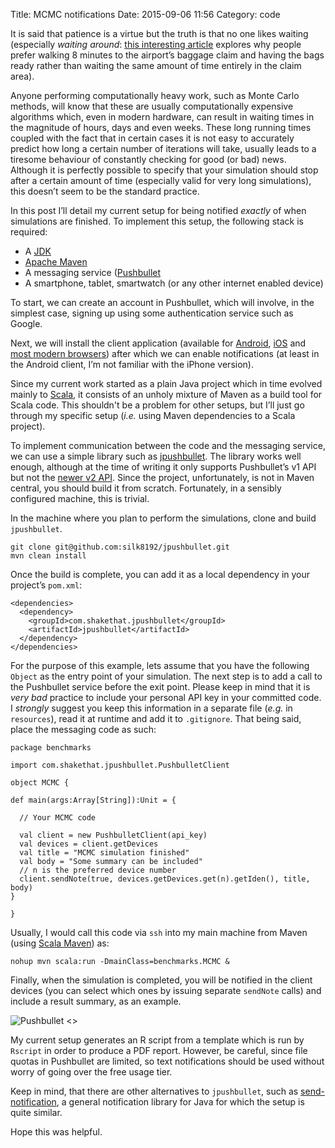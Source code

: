 Title: MCMC notifications
Date: 2015-09-06 11:56
Category: code

It is said that patience is a virtue but the truth is that no one likes waiting
(especially _waiting around_:
[this interesting article](http://www.nytimes.com/2012/08/19/opinion/sunday/why-waiting-in-line-is-torture.html?_r=0)
explores why people prefer walking 8 minutes to the airport’s baggage claim and having the bags ready rather than waiting the same
amount of time entirely in the claim area).

Anyone performing computationally heavy work, such as Monte Carlo methods, will
know that these are usually computationally expensive algorithms which, even
in modern hardware, can result in waiting times in the magnitude of hours,
days and even weeks.
These long running times coupled with the fact that in certain cases it is not
easy to accurately predict how long a certain number of iterations will take,
usually leads to a tiresome behaviour of constantly checking for good (or bad) news.
Although it is perfectly possible to specify that your simulation should stop
after a certain amount of time (especially valid for very long simulations),
this doesn’t seem to be the standard practice.

In this post I’ll detail my current setup for being notified _exactly_ of when
simulations are finished. To implement this setup, the following stack is required:
 
 * A [JDK](http://openjdk.java.net)
 * [Apache Maven](http://maven.apache.org)
 * A messaging service ([Pushbullet](https://www.pushbullet.com)
 * A smartphone, tablet, smartwatch (or any other internet enabled device)

To start, we can create an account in Pushbullet, which will involve, in the
simplest case, signing up using some authentication service such as Google.

Next, we will install the client application (available for
[Android](https://play.google.com/store/apps/details?id=com.pushbullet.android&hl=en_GB),
[iOS](https://itunes.apple.com/gb/app/pushbullet/id810352052)
and [most modern browsers](https://www.pushbullet.com/apps))
after which we can enable notifications (at least in the Android client,
I’m not familiar with the iPhone version).

Since my current work started as a plain Java project which in time evolved mainly
to [Scala](http://scala-lang.org), it consists of an
unholy mixture of Maven as a build tool for Scala code.
This shouldn't be a problem for other setups, but I’ll just go through my specific setup
(_i.e._ using Maven dependencies to a Scala project).


To implement communication between the code and the messaging service,
we can use a simple library such as [jpushbullet](https://github.com/silk8192/jpushbullet).
The library works well enough, although at the time of writing it only supports
Pushbullet’s v1 API but not the [newer v2 API](https://docs.pushbullet.com/#api).
Since the project, unfortunately, is not in Maven central, you should build it from scratch.
Fortunately, in a sensibly configured machine, this is trivial.

In the machine where you plan to perform the simulations, clone and build `jpushbullet`.

```
git clone git@github.com:silk8192/jpushbullet.git
mvn clean install
```

Once the build is complete, you can add it as a local dependency in your project’s `pom.xml`:

```
<dependencies>
  <dependency>
    <groupId>com.shakethat.jpushbullet</groupId>
    <artifactId>jpushbullet</artifactId>
  </dependency>
</dependencies>
```

For the purpose of this example, lets assume that you have the following `Object` as the entry point
of your simulation. The next step is to add a call to the Pushbullet service
before the exit point. Please keep in mind that it is _very bad_ practice to
include your personal API key in your committed code. I _strongly_ suggest you
keep this information in a separate file (_e.g._ in `resources`), read it at
runtime and add it to `.gitignore`.
That being said, place the messaging code as such:

```
package benchmarks

import com.shakethat.jpushbullet.PushbulletClient

object MCMC {

def main(args:Array[String]):Unit = {

  // Your MCMC code

  val client = new PushbulletClient(api_key)
  val devices = client.getDevices
  val title = "MCMC simulation finished"
  val body = "Some summary can be included"
  // n is the preferred device number
  client.sendNote(true, devices.getDevices.get(n).getIden(), title, body)
}

}
```

Usually, I would call this code via `ssh` into my main machine from Maven
(using  [Scala Maven](http://scala-tools.org/mvnsites/maven-scala-plugin/))
as:

```
nohup mvn scala:run -DmainClass=benchmarks.MCMC &
```

Finally, when the simulation is completed, you will be notified in the client
devices (you can select which ones by issuing separate `sendNote` calls)
and include a result summary, as an example.

![Pushbullet <>]({filename}/images/pushbullet.png)

My current setup generates an R script from a template which is run
by `Rscript` in order to produce a PDF report. However, be careful, since file
quotas in Pushbullet are limited, so text notifications should be used
without worry of going over the free usage tier.

Keep in mind, that there are other alternatives to `jpushbullet`, such as
[send-notification](https://github.com/jcgay/send-notification),
a general notification library for Java for which the setup is quite similar.

Hope this was helpful.
